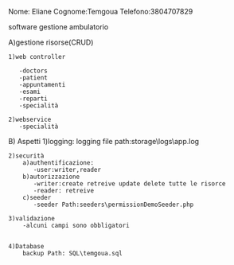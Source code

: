 Nome: Eliane Cognome:Temgoua Telefono:3804707829

software 
gestione ambulatorio

A)gestione risorse(CRUD)

    1)web controller

       -doctors
       -patient
       -appuntamenti
       -esami
       -reparti
       -specialità
  
    2)webservice
       -specialità

B) Aspetti
    1)logging:
       logging file path:storage\logs\app.log

    2)securità
        a)authentificazione:
           -user:writer,reader
        b)autorizzazione
           -writer:create retreive update delete tutte le risorce
           -reader: retreive
        c)seeder
           -seeder Path:seeders\permissionDemoSeeder.php

    3)validazione
        -alcuni campi sono obbligatori


    4)Database
        backup Path: SQL\temgoua.sql

